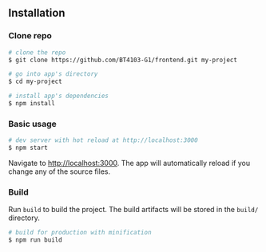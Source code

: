 ## Installation

### Clone repo

``` bash
# clone the repo
$ git clone https://github.com/BT4103-G1/frontend.git my-project

# go into app's directory
$ cd my-project

# install app's dependencies
$ npm install
```

### Basic usage

``` bash
# dev server with hot reload at http://localhost:3000
$ npm start
```

Navigate to [http://localhost:3000](http://localhost:3000). The app will automatically reload if you change any of the source files.

### Build

Run `build` to build the project. The build artifacts will be stored in the `build/` directory.

```bash
# build for production with minification
$ npm run build
```
